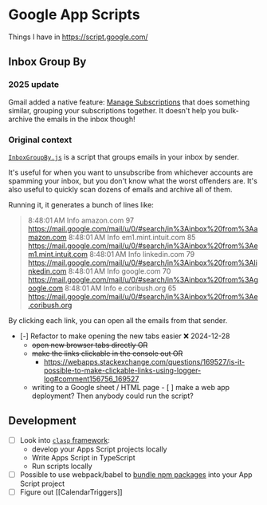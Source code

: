 # Google App Scripts

Things I have in https://script.google.com/

## Inbox Group By
### 2025 update
Gmail added a native feature: [Manage Subscriptions](https://blog.google/products/gmail/new-manage-subscriptions-unsubscribe/) that does something similar, grouping your subscriptions together.
It doesn't help you bulk-archive the emails in the inbox though!
### Original context
[`InboxGroupBy.js`](InboxGroupBy.js) is a script that groups emails in your inbox by sender. 

It's useful for when you want to unsubscribe from whichever accounts are spamming your inbox, but you don't know what the worst offenders are. It's also useful to quickly scan dozens of emails and archive all of them.

Running it, it generates a bunch of lines like:

> 8:48:01 AM	Info	amazon.com 97 https://mail.google.com/mail/u/0/#search/in%3Ainbox%20from%3Aamazon.com
8:48:01 AM	Info	em1.mint.intuit.com 85 https://mail.google.com/mail/u/0/#search/in%3Ainbox%20from%3Aem1.mint.intuit.com
8:48:01 AM	Info	linkedin.com 79 https://mail.google.com/mail/u/0/#search/in%3Ainbox%20from%3Alinkedin.com
8:48:01 AM	Info	google.com 70 https://mail.google.com/mail/u/0/#search/in%3Ainbox%20from%3Agoogle.com
8:48:01 AM	Info	e.coribush.org 65 https://mail.google.com/mail/u/0/#search/in%3Ainbox%20from%3Ae.coribush.org

By clicking each link, you can open all the emails from that sender.

- [-] Refactor to make opening the new tabs easier ❌ 2024-12-28
	- ~~open new browser tabs directly OR~~
	- ~~make the links clickable in the console out OR~~
		- https://webapps.stackexchange.com/questions/169527/is-it-possible-to-make-clickable-links-using-logger-log#comment156756_169527
	- writing to a Google sheet / HTML page
			- [ ] make a web app deployment? Then anybody could run the script?
## Development
- [ ] Look into [`clasp` framework](https://www.npmjs.com/package/@google/clasp): 
	- develop your Apps Script projects locally
	- Write Apps Script in TypeScript
	- Run scripts locally
- [ ] Possible to use webpack/babel to [bundle npm packages](https://web.archive.org/web/20240124093236/https://blog.gsmart.in/es6-and-npm-modules-in-google-apps-script/) into your App Script project
- [ ] Figure out [[CalendarTriggers]]
